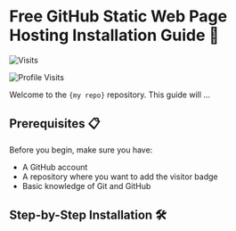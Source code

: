 # Free GitHub Static Web Page Hosting Installation Guide 🚀

![Visits](https://img.shields.io/badge/Visits-212-blue)

![Profile Visits](https://img.shields.io/endpoint?url=https://yasinkalkan.com/api/githubvisitorstats/track/?user=user456-ux)

Welcome to the `{my repo}` repository. This guide will ...

## Prerequisites 📋

Before you begin, make sure you have:

- A GitHub account
- A repository where you want to add the visitor badge
- Basic knowledge of Git and GitHub

## Step-by-Step Installation 🛠️

